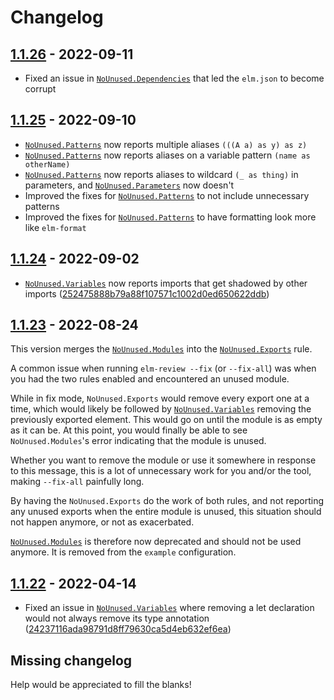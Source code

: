 # Changelog

## [1.1.26] - 2022-09-11

- Fixed an issue in [`NoUnused.Dependencies`] that led the `elm.json` to become corrupt

## [1.1.25] - 2022-09-10

- [`NoUnused.Patterns`] now reports multiple aliases `(((A a) as y) as z)`
- [`NoUnused.Patterns`] now reports aliases on a variable pattern `(name as otherName)`
- [`NoUnused.Patterns`] now reports aliases to wildcard `(_ as thing)` in parameters, and [`NoUnused.Parameters`] now doesn't
- Improved the fixes for [`NoUnused.Patterns`] to not include unnecessary patterns
- Improved the fixes for [`NoUnused.Patterns`] to have formatting look more like `elm-format`

## [1.1.24] - 2022-09-02

- [`NoUnused.Variables`] now reports imports that get shadowed by other imports ([252475888b79a88f107571c1002d0ed650622ddb])

## [1.1.23] - 2022-08-24

This version merges the [`NoUnused.Modules`] into the [`NoUnused.Exports`] rule.

A common issue when running `elm-review --fix` (or `--fix-all`) was when you had the two rules enabled and encountered an unused module.

While in fix mode, `NoUnused.Exports` would remove every export one at a time, which would likely be followed by
[`NoUnused.Variables`] removing the previously exported element. This would go on until the module is as empty as it can
be. At this point, you would finally be able to see `NoUnused.Modules`'s error indicating that the module is unused.

Whether you want to remove the module or use it somewhere in response to this message, this is a lot of unnecessary work
for you and/or the tool, making `--fix-all` painfully long.

By having the `NoUnused.Exports` do the work of both rules, and not reporting any unused exports when the entire module
is unused, this situation should not happen anymore, or not as exacerbated.

[`NoUnused.Modules`] is therefore now deprecated and should not be used anymore. It is removed from the `example`
configuration.


## [1.1.22] - 2022-04-14

- Fixed an issue in [`NoUnused.Variables`] where removing a let declaration would not always remove its type annotation ([24237116ada98791d8ff79630ca5d4eb632ef6ea])


## Missing changelog

Help would be appreciated to fill the blanks!

[1.1.26]: https://github.com/jfmengels/elm-review-unused/releases/tag/1.1.26
[1.1.25]: https://github.com/jfmengels/elm-review-unused/releases/tag/1.1.25
[1.1.24]: https://github.com/jfmengels/elm-review-unused/releases/tag/1.1.24
[1.1.23]: https://github.com/jfmengels/elm-review-unused/releases/tag/1.1.23
[1.1.22]: https://github.com/jfmengels/elm-review-unused/releases/tag/1.1.22

[252475888b79a88f107571c1002d0ed650622ddb]: https://github.com/jfmengels/elm-review-unused/commit/252475888b79a88f107571c1002d0ed650622ddb
[24237116ada98791d8ff79630ca5d4eb632ef6ea]: https://github.com/jfmengels/elm-review-unused/commit/24237116ada98791d8ff79630ca5d4eb632ef6ea

[`NoUnused.Modules`]: (https://package.elm-lang.org/packages/jfmengels/elm-review-unused/latest/NoUnused-Modules)
[`NoUnused.Exports`]: (https://package.elm-lang.org/packages/jfmengels/elm-review-unused/latest/NoUnused-Exports)
[`NoUnused.Variables`]: (https://package.elm-lang.org/packages/jfmengels/elm-review-unused/latest/NoUnused-Variables)
[`NoUnused.Patterns`]: (https://package.elm-lang.org/packages/jfmengels/elm-review-unused/latest/NoUnused-Patterns)
[`NoUnused.Parameters`]: (https://package.elm-lang.org/packages/jfmengels/elm-review-unused/latest/NoUnused-Parameters)
[`NoUnused.Dependencies`]: (https://package.elm-lang.org/packages/jfmengels/elm-review-unused/latest/NoUnused-Dependencies)
